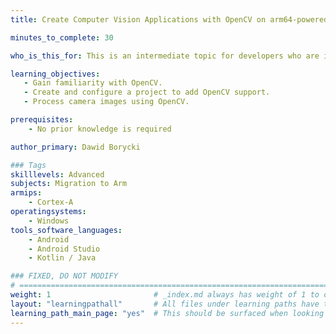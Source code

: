 ```yaml
---
title: Create Computer Vision Applications with OpenCV on arm64-powered Android Devices

minutes_to_complete: 30

who_is_this_for: This is an intermediate topic for developers who are interested in creating Computer Vision Applications with OpenCV on arm64-powered Android Devices

learning_objectives:
   - Gain familiarity with OpenCV.
   - Create and configure a project to add OpenCV support.
   - Process camera images using OpenCV.

prerequisites:
    - No prior knowledge is required

author_primary: Dawid Borycki

### Tags
skilllevels: Advanced
subjects: Migration to Arm
armips:
    - Cortex-A
operatingsystems:
    - Windows
tools_software_languages:
    - Android
    - Android Studio
    - Kotlin / Java

### FIXED, DO NOT MODIFY
# ================================================================================
weight: 1                       # _index.md always has weight of 1 to order correctly
layout: "learningpathall"       # All files under learning paths have this same wrapper
learning_path_main_page: "yes"  # This should be surfaced when looking for related content. Only set for _index.md of learning path content.
---
```

